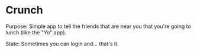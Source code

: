 # Crunch

Purpose:
Simple app to tell the friends that are near you that you're going to lunch (like the "Yo" app).

State:
Sometimes you can login and... that's it.
